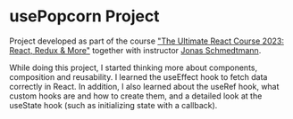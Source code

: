 # usePopcorn Project

Project developed as part of the course ["The Ultimate React Course 2023: React, Redux & More"](https://www.udemy.com/course/the-ultimate-react-course/) together with instructor [Jonas Schmedtmann](https://www.udemy.com/user/jonasschmedtmann/).

While doing this project, I started thinking more about components, composition and reusability. I learned the useEffect hook to fetch data correctly in React. In addition, I also learned about the useRef hook, what custom hooks are and how to create them, and a detailed look at the useState hook (such as initializing state with a callback).
